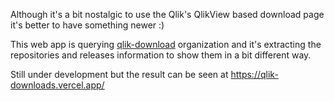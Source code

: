 Although it's a bit nostalgic to use the Qlik's QlikView based download page it's better to have something newer :)

This web app is querying [qlik-download](https://github.com/orgs/qlik-download/repositories) organization and it's extracting the repositories and releases information to show them in a bit different way.

Still under development but the result can be seen at https://qlik-downloads.vercel.app/
